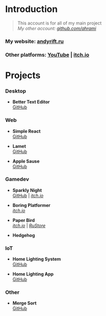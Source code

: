 # Introduction

> This account is for all of my main project<br>
> _My other account: [github.com/ahrami](https://github.com/ahrami)_

### My website: [andyrift.ru](http://andyrift.ru)

### Other platforms: [YouTube]() | [itch.io](https://andyrift.itch.io)

# Projects

### Desktop
- **Better Text Editor** <br>
[GitHub](https://github.com/andyrift/better-text-editor)

### Web
- **Simple React** <br>
[GitHub](https://github.com/andyrift/simple-react)

- **Lamet** <br>
[GitHub](https://github.com/andyrift/lamet)

- **Apple Sause** <br>
[GitHub](https://github.com/andyrift/apple-sause)

### Gamedev
- **Sparkly Night** <br>
[GitHub](https://github.com/andyrift/sparkly-night) | [_itch.io_](https://andyrift.itch.io/sparkly-night)

- **Boring Platformer** <br>
[_itch.io_](https://andyrift.itch.io/boring-platformer)

- **Paper Bird** <br>
[_itch.io_](https://andyrift.itch.io/paper-bird) | [_RuStore_](https://apps.rustore.ru/app/ru.andyrift.paperbird)

- **Hedgehog**

### IoT
- **Home Lighting System** <br>
[GitHub](https://github.com/andyrift/home-lighting-system)

- **Home Lighting App** <br>
[GitHub](https://github.com/andyrift/home-lighting-app)

### Other
- **Merge Sort** <br>
[GitHub](https://github.com/andyrift/merge-sort)

